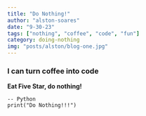 ```yaml
---
title: "Do Nothing!"
author: "alston-soares"
date: "9-30-23"
tags: ["nothing", "coffee", "code", "fun"]
category: doing-nothing
img: "posts/alston/blog-one.jpg"
---
```


### I can turn coffee into code

**Eat Five Star, do nothing!**

```
-- Python
print("Do Nothing!!!")
```